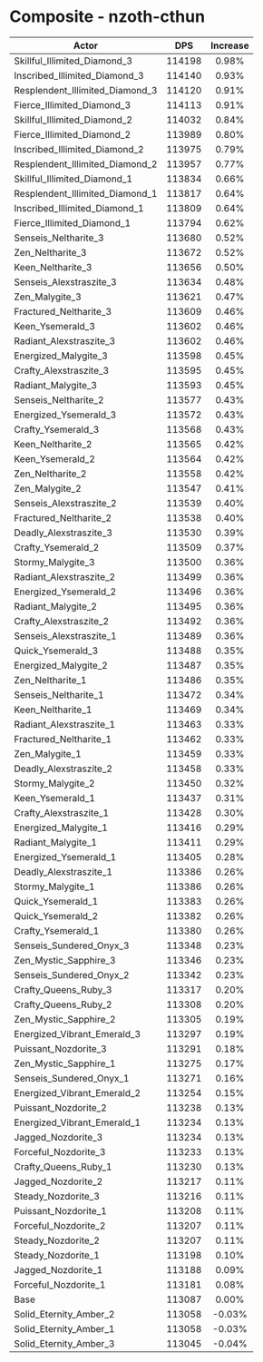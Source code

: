 # Composite - nzoth-cthun
| Actor | DPS | Increase |
|---|:---:|:---:|
|Skillful_Illimited_Diamond_3|114198|0.98%|
|Inscribed_Illimited_Diamond_3|114140|0.93%|
|Resplendent_Illimited_Diamond_3|114120|0.91%|
|Fierce_Illimited_Diamond_3|114113|0.91%|
|Skillful_Illimited_Diamond_2|114032|0.84%|
|Fierce_Illimited_Diamond_2|113989|0.80%|
|Inscribed_Illimited_Diamond_2|113975|0.79%|
|Resplendent_Illimited_Diamond_2|113957|0.77%|
|Skillful_Illimited_Diamond_1|113834|0.66%|
|Resplendent_Illimited_Diamond_1|113817|0.64%|
|Inscribed_Illimited_Diamond_1|113809|0.64%|
|Fierce_Illimited_Diamond_1|113794|0.62%|
|Senseis_Neltharite_3|113680|0.52%|
|Zen_Neltharite_3|113672|0.52%|
|Keen_Neltharite_3|113656|0.50%|
|Senseis_Alexstraszite_3|113634|0.48%|
|Zen_Malygite_3|113621|0.47%|
|Fractured_Neltharite_3|113609|0.46%|
|Keen_Ysemerald_3|113602|0.46%|
|Radiant_Alexstraszite_3|113602|0.46%|
|Energized_Malygite_3|113598|0.45%|
|Crafty_Alexstraszite_3|113595|0.45%|
|Radiant_Malygite_3|113593|0.45%|
|Senseis_Neltharite_2|113577|0.43%|
|Energized_Ysemerald_3|113572|0.43%|
|Crafty_Ysemerald_3|113568|0.43%|
|Keen_Neltharite_2|113565|0.42%|
|Keen_Ysemerald_2|113564|0.42%|
|Zen_Neltharite_2|113558|0.42%|
|Zen_Malygite_2|113547|0.41%|
|Senseis_Alexstraszite_2|113539|0.40%|
|Fractured_Neltharite_2|113538|0.40%|
|Deadly_Alexstraszite_3|113530|0.39%|
|Crafty_Ysemerald_2|113509|0.37%|
|Stormy_Malygite_3|113500|0.36%|
|Radiant_Alexstraszite_2|113499|0.36%|
|Energized_Ysemerald_2|113496|0.36%|
|Radiant_Malygite_2|113495|0.36%|
|Crafty_Alexstraszite_2|113492|0.36%|
|Senseis_Alexstraszite_1|113489|0.36%|
|Quick_Ysemerald_3|113488|0.35%|
|Energized_Malygite_2|113487|0.35%|
|Zen_Neltharite_1|113486|0.35%|
|Senseis_Neltharite_1|113472|0.34%|
|Keen_Neltharite_1|113469|0.34%|
|Radiant_Alexstraszite_1|113463|0.33%|
|Fractured_Neltharite_1|113462|0.33%|
|Zen_Malygite_1|113459|0.33%|
|Deadly_Alexstraszite_2|113458|0.33%|
|Stormy_Malygite_2|113450|0.32%|
|Keen_Ysemerald_1|113437|0.31%|
|Crafty_Alexstraszite_1|113428|0.30%|
|Energized_Malygite_1|113416|0.29%|
|Radiant_Malygite_1|113411|0.29%|
|Energized_Ysemerald_1|113405|0.28%|
|Deadly_Alexstraszite_1|113386|0.26%|
|Stormy_Malygite_1|113386|0.26%|
|Quick_Ysemerald_1|113383|0.26%|
|Quick_Ysemerald_2|113382|0.26%|
|Crafty_Ysemerald_1|113380|0.26%|
|Senseis_Sundered_Onyx_3|113348|0.23%|
|Zen_Mystic_Sapphire_3|113346|0.23%|
|Senseis_Sundered_Onyx_2|113342|0.23%|
|Crafty_Queens_Ruby_3|113317|0.20%|
|Crafty_Queens_Ruby_2|113308|0.20%|
|Zen_Mystic_Sapphire_2|113305|0.19%|
|Energized_Vibrant_Emerald_3|113297|0.19%|
|Puissant_Nozdorite_3|113291|0.18%|
|Zen_Mystic_Sapphire_1|113275|0.17%|
|Senseis_Sundered_Onyx_1|113271|0.16%|
|Energized_Vibrant_Emerald_2|113254|0.15%|
|Puissant_Nozdorite_2|113238|0.13%|
|Energized_Vibrant_Emerald_1|113234|0.13%|
|Jagged_Nozdorite_3|113234|0.13%|
|Forceful_Nozdorite_3|113233|0.13%|
|Crafty_Queens_Ruby_1|113230|0.13%|
|Jagged_Nozdorite_2|113217|0.11%|
|Steady_Nozdorite_3|113216|0.11%|
|Puissant_Nozdorite_1|113208|0.11%|
|Forceful_Nozdorite_2|113207|0.11%|
|Steady_Nozdorite_2|113207|0.11%|
|Steady_Nozdorite_1|113198|0.10%|
|Jagged_Nozdorite_1|113188|0.09%|
|Forceful_Nozdorite_1|113181|0.08%|
|Base|113087|0.00%|
|Solid_Eternity_Amber_2|113058|-0.03%|
|Solid_Eternity_Amber_1|113058|-0.03%|
|Solid_Eternity_Amber_3|113045|-0.04%|
